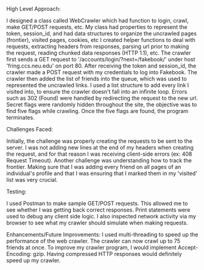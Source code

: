 High Level Approach:

I designed a class called WebCrawler which had function to login, crawl, make GET/POST requests, etc.
My class had properties to represent the token, session_id, and had data structures to organize the uncrawled
pages (frontier), visited pages, cookies, etc
I created helper functions to deal with requests, extracting headers from responses, parsing url prior to making
the request, reading chunked data responses (HTTP 1.1), etc.
The crawler first sends a GET request to '/accounts/login/?next=/fakebook/' under host 'fring.ccs.neu.edu' on port 80.
After receiving the token and session_id, the crawler made a POST request with my credentials to log into Fakebook.
The crawler then added the list of friends into the queue, which was used to represented the uncrawled links.
I used a list structure to add every link I visited into, to ensure the crawler doesn't fall into an infinite loop.
Errors such as 302 (Found) were handled by redirecting the request to the new url.
Secret flags were randomly hidden throughout the site, the objective was to find five flags while crawling.
Once the five flags are found, the program terminates.

Challenges Faced:

Initially, the challenge was properly creating the requests to be sent to the server. I was not adding new lines at the
end of my headers when creating the request, and for that reason I was receiving client-side errors (ex: 408 Request
Timeout). Another challenge was understanding how to track the frontier. Making sure that I was adding every friend
on all pages of an individual's profile and that I was ensuring that I marked them in my 'visited' list was very
crucial.

Testing:

I used Postman to make sample GET/POST requests. This allowed me to see whether I was getting back correct responses.
Print statements were used to debug any client side logic. I also inspected network activity via my browser to see
what my crawler should simulate when making requests.

Enhancements/Future Improvements:
I used multi-threading to speed up the performance of the web crawler. The crawler can now crawl up to 75 friends at
once. 
To improve my crawler program, I would implement Accept-Encoding: gzip. Having compressed HTTP responses would 
definitely speed up my crawler. 